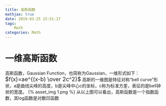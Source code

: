 ```yaml
---
title: 高斯函数
mathjax: true
date: 2019-03-25 15:51:17
tags:
    Math
categories: Math
---
```


# 一维高斯函数
高斯函数，Gaussian Function，也简称为Gaussian，一维形式如下：
<font size="4">$f(x)=ae^{(x-b) \over 2c^2}$</font>
高斯的一维图是特征对称“bell curve”形状，a是曲线尖峰的高度，b是尖峰中心c的坐标，c称为标准方差，表征的是bell钟状的宽度。
{% asset_img 1.png %}
从以上图可以看出，高斯函数是一个指数函数，其log函数是对数凹函数
